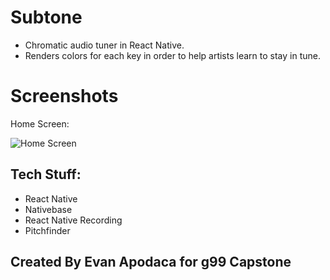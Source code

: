 # Subtone
* Chromatic audio tuner in React Native.
* Renders colors for each key in order to help artists learn to stay in tune.

# Screenshots
Home Screen: 

![Home Screen](http://i65.tinypic.com/xaunu8.png "Home Screen")

## Tech Stuff:
* React Native
* Nativebase
* React Native Recording
* Pitchfinder


## Created By Evan Apodaca for g99 Capstone